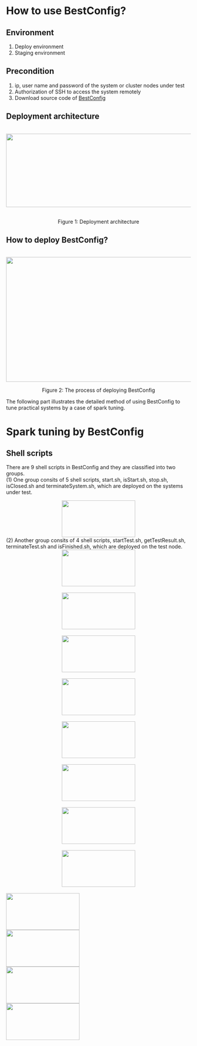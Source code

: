 How to use BestConfig?
======================
Environment
-----------
1. Deploy environment
2. Staging environment

Precondition
------------
1. ip, user name and password of the system or cluster nodes under test
2. Authorization of SSH to access the system remotely
3. Download source code of [BestConfig](https://github.com/zhuyuqing/bestconf)

Deployment architecture
-----------------------

<div align=center>
    <br />
    <img src="https://github.com/zhuyuqing/bestconf/blob/master/doc/pics/BestConfig.png" width = "600" height = "200" align=center />
    <p align=center> Figure 1: Deployment architecture </p>
</div>

How to deploy BestConfig?
-----------------------

<div align=center>
    <br />
    <img src="https://github.com/zhuyuqing/bestconf/blob/master/doc/pics/deploy_process.jpg" width = "600" height = "340" align=center />
</div>
<div>
<p align=center>Figure 2: The process of deploying BestConfig </p>
</div>

The following part illustrates the detailed method of using BestConfig to tune practical systems by a case of spark tuning.

Spark tuning by BestConfig
==========================
Shell scripts
-------------
There are 9 shell scripts in BestConfig and they are classified into two groups.<br />
  (1) One group consits of 5 shell scripts, start.sh, isStart.sh, stop.sh, isClosed.sh and terminateSystem.sh, which are deployed on the       systems under test. <br />
  <div align=center>
    <img src="https://github.com/zhuyuqing/bestconf/blob/master/doc/pics/shells-tune.jpg" width = "200" height = "100" align=center />
</div>
  (2) Another group consits of 4 shell scripts, startTest.sh, getTestResult.sh, terminateTest.sh and isFinished.sh, which are deployed         on the test node. <br />
   <div align=center>
    <img src="https://github.com/zhuyuqing/bestconf/blob/master/doc/pics/shell-test.jpg" width = "200" height = "100" align=center />
</div>
<br />
<div align=center>
    <img src="https://github.com/zhuyuqing/bestconf/blob/master/doc/pics/start.jpg" width = "200" height = "100" align=center />
</div>
<br />
<div align=center>
    <img src="https://github.com/zhuyuqing/bestconf/blob/master/doc/pics/stop.jpg" width = "200" height = "100" align=center />
</div>
<br />
<div align=center>
    <img src="https://github.com/zhuyuqing/bestconf/blob/master/doc/pics/start_worker.jpg" width = "200" height = "100" align=center />
</div>
<br />
<div align=center>
    <img src="https://github.com/zhuyuqing/bestconf/blob/master/doc/pics/stop_worker.jpg" width = "200" height = "100" align=center />
</div>
<br />
<div align=center>
    <img src="https://github.com/zhuyuqing/bestconf/blob/master/doc/pics/isStart.jpg" width = "200" height = "100" align=center />
</div>
<br />
<div align=center>
    <img src="https://github.com/zhuyuqing/bestconf/blob/master/doc/pics/terminateSystem.jpg" width = "200" height = "100" align=center />
</div>
<br />
<div align=center>
    <img src="https://github.com/zhuyuqing/bestconf/blob/master/doc/pics/isClosed.jpg" width = "200" height = "100" align=center />
</div>
<br />
 <img src="https://github.com/zhuyuqing/bestconf/blob/master/doc/pics/startTest.jpg" width = "200" height = "100" align=center />
</div>
<br />
 <img src="https://github.com/zhuyuqing/bestconf/blob/master/doc/pics/isFinished.jpg" width = "200" height = "100" align=center />
</div>
<br />
 <img src="https://github.com/zhuyuqing/bestconf/blob/master/doc/pics/getTestResult.jpg" width = "200" height = "100" align=center />
</div>
<br />
 <img src="https://github.com/zhuyuqing/bestconf/blob/master/doc/pics/terminateTest.jpg" width = "200" height = "100" align=center />
</div>
<br />



